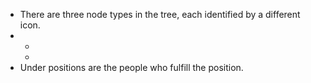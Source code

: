 - There are three node types in the tree, each identified by a different icon.
- <ul><li></li><li></li></ul>
- Under positions are the people who fulfill the position.